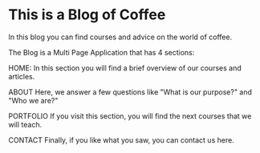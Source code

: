 # This is a Blog of Coffee

In this blog you can find courses and advice on the world of coffee.

The Blog is a Multi Page Application that has 4 sections:

HOME:
In this section you will find a brief overview of our courses and articles.

ABOUT
Here, we answer a few questions like "What is our purpose?" and "Who we are?"

PORTFOLIO
If you visit this section, you will find the next courses that we will teach.

CONTACT
Finally, if you like what you saw, you can contact us here.
